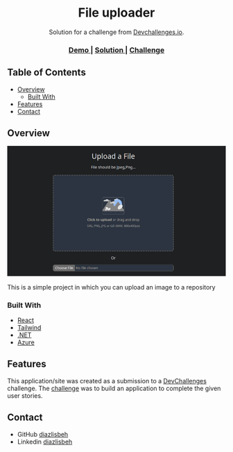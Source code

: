 <!-- Please update value in the {}  -->

<h1 align="center">File uploader</h1>

<div align="center">
   Solution for a challenge from  <a href="http://devchallenges.io" target="_blank">Devchallenges.io</a>.
</div>

<div align="center">
  <h3>
    <a href="https://image-uploader-fxdwv4mil-diazlisbeh.vercel.app/?vercelToolbarCode=yh5jZLOHNN31HVu">
      Demo
    </a>
    <span> | </span>
    <a href="https://github.com/diazlisbeh/image-uploader">
      Solution
    </a>
    <span> | </span>
    <a href="https://devchallenges.io/challenges/O2iGT9yBd6xZBrOcVirx">
      Challenge
    </a>
  </h3>
</div>

<!-- TABLE OF CONTENTS -->

## Table of Contents

- [Overview](#overview)
  - [Built With](#built-with)
- [Features](#features)
- [Contact](#contact)

<!-- OVERVIEW -->

## Overview

![screenshot](./preview.png)

This is a simple project in which you can upload an image to a repository

### Built With

<!-- This section should list any major frameworks that you built your project using. Here are a few examples.-->

- [React](https://reactjs.org/)
- [Tailwind](https://tailwindcss.com/)
- [.NET](https://dotnet.microsoft.com/es-es/learn/dotnet/what-is-dotnet)
- [Azure](https://azure.microsoft.com/en-us/products/app-service/web)

## Features

<!-- List the features of your application or follow the template. Don't share the figma file here :) -->

This application/site was created as a submission to a [DevChallenges](https://devchallenges.io/challenges) challenge. The [challenge](https://devchallenges.io/challenges/O2iGT9yBd6xZBrOcVirx) was to build an application to complete the given user stories.

## Contact

- GitHub [diazlisbeh](https://github.com/diazlisbeh)
- Linkedin [diazlisbeh](https://www.linkedin.com/in/diazlisbeh/)
